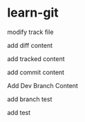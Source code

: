 # learn-git

modify track file

add diff content


add tracked content

add commit content

Add Dev Branch Content

add branch test

add test 
